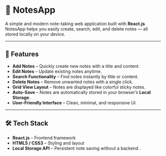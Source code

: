 # 📝 NotesApp

A simple and modern note-taking web application built with **React.js**.  
NotesApp helps you easily create, search, edit, and delete notes — all stored locally on your device.

---

## 🚀 Features

- **Add Notes** – Quickly create new notes with a title and content.  
- **Edit Notes** – Update existing notes anytime.  
- **Search Functionality** – Find notes instantly by title or content.  
- **Delete Notes** – Remove unwanted notes with a single click.  
- **Grid View Layout** – Notes are displayed like colorful sticky notes.  
- **Auto-Save** – Notes are automatically stored in your browser’s **Local Storage**.  
- **User-Friendly Interface** – Clean, minimal, and responsive UI.

---

## 🛠️ Tech Stack

- **React.js** – Frontend framework  
- **HTML5 / CSS3** – Styling and layout  
- **Local Storage API** – Persistent note saving without a backend .


